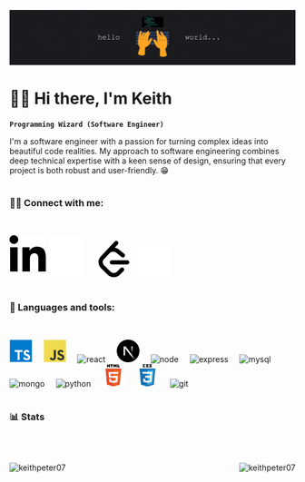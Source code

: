 ![Keith](https://raw.githubusercontent.com/keithpeter07/keithpeter07/main/assets/code.gif)


# 👋🏾 Hi there, I'm Keith

**`Programming Wizard (Software Engineer)`**

I'm a software engineer with a passion for turning complex ideas into beautiful code realities. My approach to software engineering combines deep technical expertise with a keen sense of design, ensuring that every project is both robust and user-friendly. 😁

#

### 🤙🏾 Connect with me:
<br/>

[![linkedin](./assets/linkedin-dark.svg)](https://www.linkedin.com/keith-peter#gh-light-mode-only) [![linkedin](./assets/linkedin-light.svg)](https://www.linkedin.com/keith-peter#gh-dark-mode-only) &nbsp; &nbsp; [![leetcode](./assets/leetcode-dark.svg)](https://leetcode.com/u/keithpeter#gh-light-mode-only) [![leetcode](./assets/leetcode-light.svg)](https://leetcode.com/u/keithpeter#gh-dark-mode-only)

#
### 🧰 Languages and tools:
<br/>

<p align="left">

<img src="https://raw.githubusercontent.com/devicons/devicon/master/icons/typescript/typescript-original.svg" alt="typescript" width="40" />
&nbsp;&nbsp;&nbsp;

<img src="https://raw.githubusercontent.com/devicons/devicon/master/icons/javascript/javascript-original.svg" alt="javascript" width="40" />
&nbsp;&nbsp;&nbsp;

<img src="https://cdn.jsdelivr.net/gh/devicons/devicon@latest/icons/react/react-original.svg" alt="react" width="40"/>          
&nbsp;&nbsp;&nbsp;

<img src="https://raw.githubusercontent.com/devicons/devicon/master/icons/nextjs/nextjs-original.svg" alt="next" width="40" />
&nbsp;&nbsp;&nbsp;

<img src="https://cdn.jsdelivr.net/gh/devicons/devicon@latest/icons/nodejs/nodejs-original.svg" alt="node" width="40"/>
&nbsp;&nbsp;&nbsp;

<img src="https://cdn.jsdelivr.net/gh/devicons/devicon@latest/icons/express/express-original.svg" alt="express" width="40"/>
&nbsp;&nbsp;&nbsp; 

<img src="https://cdn.jsdelivr.net/gh/devicons/devicon@latest/icons/mysql/mysql-original.svg" alt="mysql" width="40"/>
&nbsp;&nbsp;&nbsp;

<img src="https://cdn.jsdelivr.net/gh/devicons/devicon@latest/icons/mongodb/mongodb-original.svg" alt="mongo" width="40"/>
&nbsp;&nbsp;&nbsp;

<img src="https://cdn.jsdelivr.net/gh/devicons/devicon@latest/icons/python/python-plain.svg" alt="python" width="40"/>
&nbsp;&nbsp;&nbsp;

<img src="https://raw.githubusercontent.com/devicons/devicon/master/icons/html5/html5-original-wordmark.svg" alt="html5" width="40" />
&nbsp;&nbsp;&nbsp;

<img src="https://raw.githubusercontent.com/devicons/devicon/master/icons/css3/css3-original-wordmark.svg" alt="css3" width="40" /> 
&nbsp;&nbsp;&nbsp;

<img src="https://www.vectorlogo.zone/logos/git-scm/git-scm-icon.svg" alt="git" width="40"/>

</p>

#

### 📊 Stats
<br/>
<br/>
<p>
<img align="left" src="https://github-readme-streak-stats.herokuapp.com/?user=keithpeter07&theme=dark" alt="keithpeter07" />

<p><img align="right" src="https://github-readme-stats.vercel.app/api/top-langs?username=keithpeter07&theme=dark&show_icons=true&locale=en&layout=compact" alt="keithpeter07" /></p>
</p>
